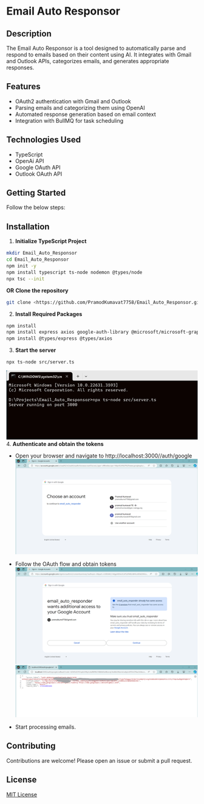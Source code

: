 # Email Auto Responsor

## Description
The Email Auto Responsor is a tool designed to automatically parse and respond to emails based on their content using AI. It integrates with Gmail and Outlook APIs, categorizes emails, and generates appropriate responses.

## Features
- OAuth2 authentication with Gmail and Outlook
- Parsing emails and categorizing them using OpenAI
- Automated response generation based on email context
- Integration with BullMQ for task scheduling

## Technologies Used
  - TypeScript
  - OpenAi API
  - Google OAuth API
  - Outlook OAuth API

## Getting Started
  Follow the below steps: 
## Installation
1. **Initialize TypeScript Project**
```bash
mkdir Email_Auto_Responsor
cd Email_Auto_Responsor
npm init -y
npm install typescript ts-node nodemon @types/node
npx tsc --init
```

**OR**
**Clone the repository**
  ```bash
  git clone <https://github.com/PramodKumavat7758/Email_Auto_Responsor.git>
```

2. **Install Required Packages**
```bash
npm install
npm install express axios google-auth-library @microsoft/microsoft-graph-client msal openai bullmq ioredis
npm install @types/express @types/axios
```
3. **Start the server**
   
```bash
npx ts-node src/server.ts
```
![Start Server](start.png)
4. **Authenticate and obtain the tokens**
   - Open your browser and navigate to http://localhost:3000//auth/google
     ![Authentication](OAuth.png)
     
   - Follow the OAuth flow and obtain tokens
     ![Access Provide](AcessProvide.png)
     ![Token Generation](GeneratedToken.png)
     
   - Start processing emails.

## Contributing
Contributions are welcome! Please open an issue or submit a pull request.

## License
[MIT License](LICENSE)
